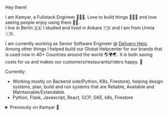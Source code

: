 Hey there!

I am Kamyar, a Fullstack Engineer 🧙🏽‍♂️. Love to build things 👷🏼‍♂️ and love seeing people enjoy using them 🎉🤩.  
I live in Berlin 🇩🇪 I studied and lived in Ankara 🇹🇷 and I am from Urmia 🇮🇷.  

I am currently working as Senior Software Engineer @ [Delivery Hero](https://www.deliveryhero.com/).  
Among other things I helped build our Global Helpcenter for our brands that is used now in 40+ Countries around the world 🌎🌍🌏. It is both saving costs for us and makes our customers/restaurants/riders happy. 🤩  

Currently:
- Working mostly on Backend side(Python, K8s, Firestore), helping design systems, plan, build and run systems that are Reliable, Available and Maintainable/Extendable.
- Python, Flask, Javascript, React, GCP, GKE, k8s, Firestore

<details>
  <summary>Previously on Kamyar 🙈</summary>
  
  #### Senior Software Engineer @ [Celo / CLabs](https://celo.org/) helping them on [the mission to Bank the Unbanked](https://www.youtube.com/watch?v=kKggE5OvyhE). 
  1. I was mainly working on the Mobile app with React Native   
  2. Javascript, React Native, Nodejs, GraphQL, k8s, GKE, GCP 
  3. Techcrunch: https://techcrunch.com/2020/03/11/celo-alliance-for-prosperity/  
  4. Celo launched end user app 🚀: [Introducing Valora](https://medium.com/celoorg/introducing-valora-98e6c59bb5c5)
  #### Software Engineer @ [Delivery Hero Germany](https://www.deliveryhero.com/)
  1. Working in Backend chapter on our main legacy monolith 👨🏼‍🚒, later on moved to a fullstack role in Order Management Service team, helped design, build, run.
  2. Python, Django, Flask, Javascript, Jquery, React, AWS, Docker, PostgresDB
  3. [Techcrunch: Sold to Lieferando](https://techcrunch.com/2018/12/21/takeaway-delivery-hero-gobble-gobble/)
  #### Scorebeyond
  1. Fullstack Engineer helping students ace [SAT](https://en.wikipedia.org/wiki/SAT)/[ACT](https://en.wikipedia.org/wiki/ACT_(test)) exams 📚.
  2. Python, Django, Javascript, React, AWS, MongoDB, PostgresDB
  3. [Techcrunch: Acquired by LinkedIn](https://techcrunch.com/2019/09/17/linkedin-launches-skills-assessments-tests-that-let-you-beef-up-your-credentials-for-job-hunting/)
  #### ISSD
  1. Fullstack Engineer developing a smart junction management system to optimize traffic lights🚦 using image processing.
  2. Qt, C++, Python, Bottel.py, Javascript, Angularjs, OpenCV, Ansible, Systemd, dpkg, Ubuntu/Debian, 
</details>
